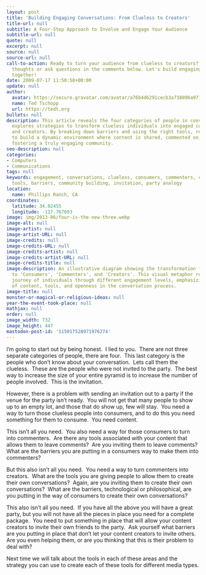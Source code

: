 ```yaml
---
layout: post
title: 'Building Engaging Conversations: From Clueless to Creators'
title-url: null
subtitle: A Four-Step Approach to Involve and Engage Your Audience
subtitle-url: null
quote: null
excerpt: null
source: null
source-url: null
call-to-action: Ready to turn your audience from clueless to creators? Share your
  thoughts or ask questions in the comments below. Let's build engaging conversations
  together!
date: 2009-07-17 11:50:58+00:00
update: null
author:
  avatar: https://secure.gravatar.com/avatar/a76b4d6291cecb3a738896a971bfb903?s=512&d=mp&r=g
  name: Ted Tschopp
  url: https://tedt.org
bullets: null
description: This article reveals the four categories of people in conversations and
  explores strategies to transform clueless individuals into engaged consumers, commenters,
  and creators. By breaking down barriers and using the right tools, readers are guided
  to build a dynamic environment where content is shared, commented on, and created,
  fostering a truly engaging community.
seo-description: null
categories:
- Computers
- Communications
tags: null
keywords: engagement, conversations, clueless, consumers, commenters, creators, content,
  tools, barriers, community building, invitation, party analogy
location:
  name: Phillips Ranch, CA
coordinates:
  latitude: 34.02455
  longitude: -117.767693
image: img/2013-06/four-is-the-new-three.webp
image-alt: null
image-artist: null
image-artist-URL: null
image-credits: null
image-credits-URL: null
image-credits-artist: null
image-credits-artist-URL: null
image-credits-title: null
image-description: An illustrative diagram showing the transformation from 'Clueless'
  to 'Consumers', 'Commenters', and 'Creators'. This visual metaphor represents the
  journey of individuals through different engagement levels, emphasizing the importance
  of content, tools, and openness in the conversation process.
image-title: null
monster-or-magical-or-religious-ideas: null
year-the-event-took-place: null
mathjax: null
order: null
image_width: 732
image_height: 447
mastodon-post-id: '115017528971976274'
---
```

I’m going to start out by being honest.  I lied to you.  There are not three separate categories of people, there are four.  This last category is the people who don’t know about your conversation.  Lets call them the clueless.  These are the people who were not invited to the party.  The best way to increase the size of your entire pyramid is to increase the number of people involved.  This is the invitation.

However, there is a problem with sending an invitation out to a party if the venue for the party isn’t ready.  You will not get that many people to show up to an empty lot, and those that do show up, few will stay.  You need a way to turn those clueless people into consumers, and to do this you need something for them to consume.  You need content.

This isn’t all you need.  You also need a way for those consumers to turn into commenters.  Are there any tools associated with your content that allows them to leave comments?  Are you inviting them to leave comments?  What are the barriers you are putting in a consumers way to make them into commenters?

But this also isn’t all you need.  You need a way to turn commenters into creators.  What are the tools you are giving people to allow them to create their own conversations?  Again, are you inviting them to create their own conversations?  What are the barriers, technological or philosophical, are you putting in the way of consumers to create their own conversations?

This also isn’t all you need.  If you have all the above you will have a great party, but you will not have all the pieces in place you need for a complete package.  You need to put something in place that will allow your content creators to invite their own friends to the party.  Ask yourself what barriers are you putting in place that don’t let your content creators to invite others.  Are you even helping them, or are you thinking that this is their problem to deal with?

Next time we will talk about the tools in each of these areas and the strategy you can use to create each of these tools for different media types.